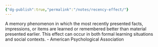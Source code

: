```yaml
---
{"dg-publish":true,"permalink":"/notes/recency-effect/"}
---
```


A memory phenomenon in which the most recently presented facts, impressions, or items are learned or remembered better than material presented earlier. This effect can occur in both formal learning situations and social contexts. - American Psychological Association